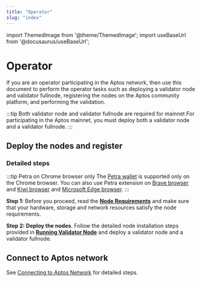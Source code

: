```yaml
---
title: "Operator"
slug: "index"
---
```


import ThemedImage from '@theme/ThemedImage';
import useBaseUrl from '@docusaurus/useBaseUrl';

# Operator

If you are an operator participating in the Aptos network, then use this document to perform the operator tasks such as deploying a validator node and validator fullnode, registering the nodes on the Aptos community platform, and performing the validation. 

:::tip Both validator node and validator fullnode are required for mainnet
For participating in the Aptos mainnet, you must deploy both a validator node and a validator fullnode. 
:::

## Deploy the nodes and register

### Detailed steps

:::tip Petra on Chrome browser only
The [Petra wallet](/docs/guides/install-petra-wallet.md) is supported only on the Chrome browser. You can also use Petra extension on [Brave browser](https://brave.com/) and [Kiwi browser](https://kiwibrowser.com/) and [Microsoft Edge browser](https://www.microsoft.com/en-us/edge).
:::

**Step 1:** Before you proceed, read the [**Node Requirements**](/docs/nodes/validator-node/operator/node-requirements.md) and make sure that your hardware, storage and network resources satisfy the node requirements.

**Step 2:** **Deploy the nodes**. Follow the detailed node installation steps provided in [**Running Validator Node**](running-validator-node/index.md) and deploy a validator node and a validator fullnode.

## Connect to Aptos network

See [Connecting to Aptos Network](/nodes/validator-node/operator/connect-to-aptos-network) for detailed steps.

